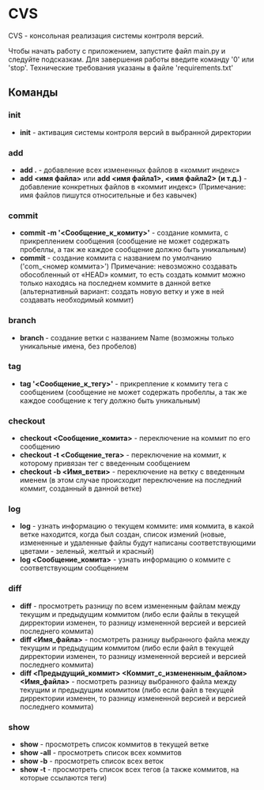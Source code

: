 # CVS
CVS - консольная реализация системы контроля версий.

Чтобы начать работу с приложением, запустите файл main.py и следуйте подсказкам. Для завершения работы введите команду '0' или 'stop'. Технические требования указаны в файле 'requirements.txt'

## Команды

### init
- **init**  - активация системы контроля версий в выбранной директории

### add
- **add .**  - добавление всех измененных файлов в «коммит индекс»
- **add <имя файла>** или **add <имя файла1>,  <имя файла2> (и т.д.)**  - добавление конкретных файлов в «коммит индекс» (Примечание: имя файлов пишутся относительные и без кавычек)

### commit
- **commit -m '<Сообщение_к_комиту>'**  - создание коммита, с прикреплением сообщения (сообщение не может содержать пробеллы, а так же каждое сообщение должно быть уникальным)
- **commit**  - создание коммита с названием по умолчанию ('com_<номер коммита>')
Примечание: невозможно создавать обособленный от «HEAD» коммит, то есть создать коммит можно только находясь на последнем коммите в данной ветке (альтернативный вариант: создать новую ветку и уже в ней создавать необходимый коммит)

### branch
- **branch <Name>**  - создание ветки с названием Name (возможны только уникальные имена, без пробелов)

### tag
- **tag '<Сообщение_к_тегу>'**  - прикрепление к коммиту тега с сообщением (сообщение не может содержать пробеллы, а так же каждое сообщение к тегу должно быть уникальным)

### checkout
- **checkout <Сообщение_комита>**  - переключение на коммит по его сообщению
- **checkout -t <Собщение_тега>**  - переключение на коммит, к которому привязан тег с введенным сообщением
- **checkout -b <Имя_ветви>**      - переключение на ветку с введенным именем (в этом случае происходит переключение на последний коммит, созданный в данной ветке)

### log
- **log**  - узнать информацию о текущем коммите: имя коммита, в какой ветке находится, когда был создан, список измений (новые, измененные и удаленные файлы будут написаны соответствующими цветами - зеленый, желтый и красный)
- **log <Сообщение_комита>**  - узнать информацию о коммите с соответствующим сообщением

### diff
- **diff**  - просмотреть разницу по всем измененным файлам между текущим и предыдущим коммитом (либо если файлы в текущей дирректории изменен, то разницу измененной версией и версией последнего коммита)
- **diff <Имя_файла>**  - посмотреть разницу выбранного файла между текущим и предыдущим коммитом (либо если файл в текущей дирректории изменен, то разницу измененной версией и версией последнего коммита)
- **diff <Предыдущий_коммит> <Коммит_с_измененным_файлом> <Имя_файла>**  - посмотреть разницу выбранного файла между текущим и предыдущим коммитом (либо если файл в текущей дирректории изменен, то разницу измененной версией и версией последнего коммита)

### show
- **show**       - просмотреть список коммитов в текущей ветке
- **show -all**  - просмотреть список всех коммитов
- **show -b**    - просмотреть список всех веток
- **show -t**    - просмотреть список всех тегов (а также коммитов, на которые ссылаются теги)